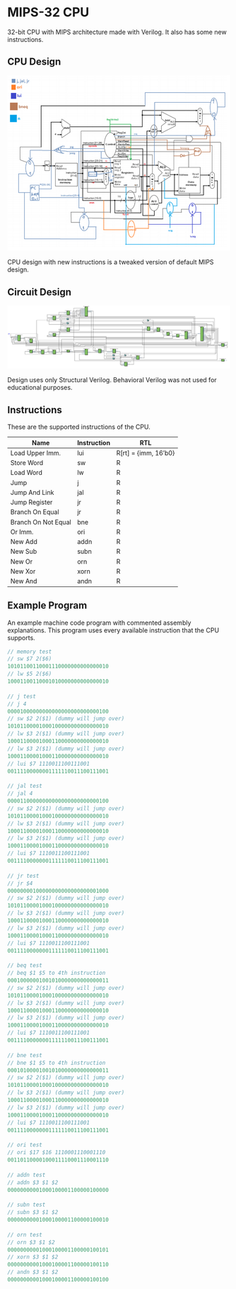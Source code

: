# MIPS-32 CPU

32-bit CPU with MIPS architecture made with Verilog. It also has some new instructions.

## CPU Design

![CPU-Design](https://github.com/xinoip/mips32-cpu/blob/master/resource/cpu-design.png?raw=true)

CPU design with new instructions is a tweaked version of default MIPS design.

## Circuit Design

![Circuit-Design](https://github.com/xinoip/mips32-cpu/blob/master/resource/circuit-design.png?raw=true)

Design uses only Structural Verilog. Behavioral Verilog was not used for educational purposes.

## Instructions

These are the supported instructions of the CPU.

| Name | Instruction | RTL |
|------|-------------|-----|
| Load Upper Imm. | lui |  R[rt] = {imm, 16’b0} |
| Store Word | sw | R |
| Load Word | lw | R |
| Jump | j | R |
| Jump And Link | jal | R |
| Jump Register | jr | R |
| Branch On Equal | jr | R |
| Branch On Not Equal | bne | R |
| Or Imm. | ori | R |
| New Add | addn | R |
| New Sub | subn | R |
| New Or | orn | R |
| New Xor | xorn | R |
| New And | andn | R |

## Example Program

An example machine code program with commented assembly explanations. This program uses every available instruction that the CPU supports.

```java
// memory test
// sw $7 2($6)
10101100110001110000000000000010
// lw $5 2($6)
10001100110001010000000000000010

// j test
// j 4
00001000000000000000000000000100
// sw $2 2($1) (dummy will jump over)
10101100001000100000000000000010
// lw $3 2($1) (dummy will jump over)
10001100001000110000000000000010
// lw $3 2($1) (dummy will jump over)
10001100001000110000000000000010
// lui $7 1110011100111001
00111100000001111110011100111001

// jal test
// jal 4
00001100000000000000000000000100
// sw $2 2($1) (dummy will jump over)
10101100001000100000000000000010
// lw $3 2($1) (dummy will jump over)
10001100001000110000000000000010
// lw $3 2($1) (dummy will jump over)
10001100001000110000000000000010
// lui $7 1110011100111001
00111100000001111110011100111001

// jr test
// jr $4
00000000100000000000000000001000
// sw $2 2($1) (dummy will jump over)
10101100001000100000000000000010
// lw $3 2($1) (dummy will jump over)
10001100001000110000000000000010
// lw $3 2($1) (dummy will jump over)
10001100001000110000000000000010
// lui $7 1110011100111001
00111100000001111110011100111001

// beq test
// beq $1 $5 to 4th instruction
00010000001001010000000000000011
// sw $2 2($1) (dummy will jump over)
10101100001000100000000000000010
// lw $3 2($1) (dummy will jump over)
10001100001000110000000000000010
// lw $3 2($1) (dummy will jump over)
10001100001000110000000000000010
// lui $7 1110011100111001
00111100000001111110011100111001

// bne test
// bne $1 $5 to 4th instruction
00010100001001010000000000000011
// sw $2 2($1) (dummy will jump over)
10101100001000100000000000000010
// lw $3 2($1) (dummy will jump over)
10001100001000110000000000000010
// lw $3 2($1) (dummy will jump over)
10001100001000110000000000000010
// lui $7 1110011100111001
00111100000001111110011100111001

// ori test
// ori $17 $16 1110001110001110
00110110000100011110001110001110

// addn test
// addn $3 $1 $2
00000000001000100001100000100000

// subn test
// subn $3 $1 $2
00000000001000100001100000100010

// orn test
// orn $3 $1 $2
00000000001000100001100000100101
// xorn $3 $1 $2
00000000001000100001100000100110
// andn $3 $1 $2
00000000001000100001100000100100
```